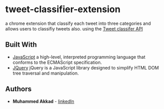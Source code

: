 # tweet-classifier-extension
a chrome extension that classify each tweet into three categories and allows users to classifiy tweets also.
using the [Tweet classifer API](https://github.com/mohammad-akkad/tweet-classifier)

## Built With

 * [JavaScript](https://www.javascript.com/) a high-level, interpreted programming language that conforms to the ECMAScript specification. 
 * [JQuery](https://jquery.com/)  jQuery is a JavaScript library designed to simplify HTML DOM tree traversal and manipulation.

## Authors

* **Muhammed Akkad** - [linkedIn](https://www.linkedin.com/in/mohamad-akkad-5a923a149/)
